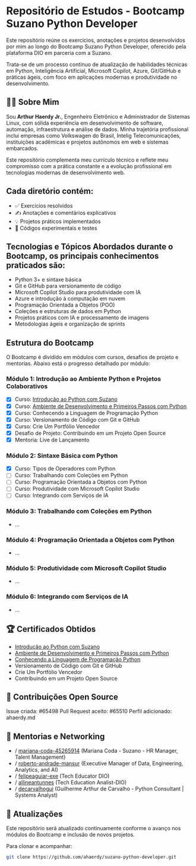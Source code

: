 # Repositório de Estudos - Bootcamp Suzano Python Developer

Este repositório reúne os exercícios, anotações e projetos desenvolvidos por mim ao longo do Bootcamp Suzano Python Developer, oferecido pela plataforma DIO em parceria com a Suzano.

Trata-se de um processo contínuo de atualização de habilidades técnicas em Python, Inteligência Artificial, Microsoft Copilot, Azure, Git/GitHub e práticas ágeis, com foco em aplicações modernas e produtividade no desenvolvimento.

## 👨‍💻 Sobre Mim

Sou **Arthur Haerdy Jr.**, Engenheiro Eletrônico e Administrador de Sistemas Linux, com sólida experiência em desenvolvimento de software, automação, infraestrutura e análise de dados. Minha trajetória profissional inclui empresas como Volkswagen do Brasil, Intelig Telecomunicações, instituições acadêmicas e projetos autônomos em web e sistemas embarcados.

Este repositório complementa meu currículo técnico e reflete meu compromisso com a prática constante e a evolução profissional em tecnologias modernas de desenvolvimento web.

## Cada diretório contém:

- ✅ Exercícios resolvidos
- ✍️ Anotações e comentários explicativos
- 💡 Projetos práticos implementados
- 🔧 Códigos experimentais e testes

## Tecnologias e Tópicos Abordados durante o Bootcamp, os principais conhecimentos praticados são:

- Python 3+ e sintaxe básica
- Git e GitHub para versionamento de código
- Microsoft Copilot Studio para produtividade com IA
- Azure e introdução à computação em nuvem
- Programação Orientada a Objetos (POO)
- Coleções e estruturas de dados em Python
- Projetos práticos com IA e processamento de imagens
- Metodologias ágeis e organização de sprints

## Estrutura do Bootcamp

O Bootcamp é dividido em módulos com cursos, desafios de projeto e mentorias. Abaixo está o progresso detalhado por módulo:

### Módulo 1: Introdução ao Ambiente Python e Projetos Colaborativos

- [x] Curso: [Introdução ao Python com Suzano](https://github.com/ahaerdy/dio-learning/tree/main/Suzano%20-%20Python%20Developer/Modulo_01/01-Curso%201-Introdu%C3%A7%C3%A3o%20ao%20Python%20com%20Suzano)
- [x] Curso: [Ambiente de Desenvolvimento e Primeiros Passos com Python](https://github.com/ahaerdy/dio-learning/tree/main/Suzano%20-%20Python%20Developer/Modulo_01/02-Curso%202-Ambiente%20de%20Desenvolvimento%20e%20Primeiros%20Passos%20com%20Python)
- [x] Curso: Conhecendo a Linguagem de Programação Python
- [x] Curso: Versionamento de Código com Git e GitHub
- [x] Curso: Crie Um Portfólio Vencedor
- [x] Desafio de Projeto: Contribuindo em um Projeto Open Source
- [x] Mentoria: Live de Lançamento

### Módulo 2: Sintaxe Básica com Python
- [x] Curso: Tipos de Operadores com Python
- [ ] Curso: Trabalhando com Coleções em Python
- [ ] Curso: Programação Orientada a Objetos com Python
- [ ] Curso: Produtividade com Microsoft Copilot Studio
- [ ] Curso: Integrando com Serviços de IA

### Módulo 3: Trabalhando com Coleções em Python

- ...

### Módulo 4: Programação Orientada a Objetos com Python

- ...

### Módulo 5: Produtividade com Microsoft Copilot Studio

- ...

### Módulo 6: Integrando com Serviços de IA

- ...

## 🏆 Certificados Obtidos

- [Introdução ao Python com Suzano](https://hermes.dio.me/certificates/T2JYMJOX.pdf)
- [Ambiente de Desenvolvimento e Primeiros Passos com Python](https://hermes.dio.me/certificates/CCAOJIT3.pdf)
- [Conhecendo a Linguagem de Programação Python](https://hermes.dio.me/certificates/BRMRBL10.pdf)
- Versionamento de Código com Git e GitHub
- Crie Um Portfólio Vencedor
- Contribuindo em um Projeto Open Source

## 🔗 Contribuições Open Source

Issue criada: #65498
Pull Request aceito: #65510
Perfil adicionado: ahaerdy.md

## 💬 Mentorias e Networking

- / [mariana-coda-45265914](https://www.linkedin.com/in/mariana-coda-45265914/) (Mariana Coda - Suzano - HR Manager, Talent Management)
- / [roberto-andrade-mansur](https://www.linkedin.com/in/roberto-andrade-mansur/) (Executive Manager of Data, Engineering, Analytics, and AI)
- / [felipeaguiar-exe](https://www.linkedin.com/in/felipeaguiar-exe/) (Tech Educator DIO)
- / [allineantunnes](https://www.linkedin.com/in/allineantunnes/) (Tech Education Analist-DIO)
- / [decarvalhogui](https://www.linkedin.com/in/decarvalhogui/) (Guilherme Arthur de Carvalho - Python Consultant | Systems Analyst)

## 🔄 Atualizações

Este repositório será atualizado continuamente conforme o avanço nos módulos do Bootcamp e inclusão de novos projetos.

Para clonar e acompanhar:

```bash
git clone https://github.com/ahaerdy/suzano-python-developer.git
```
